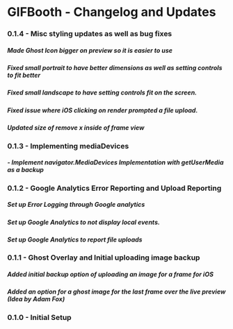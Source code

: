 # GIFBooth - Changelog and Updates

### 0.1.4 - Misc styling updates as well as bug fixes

##### Made Ghost Icon bigger on preview so it is easier to use
##### Fixed small portrait to have better dimensions as well as setting controls to fit better
##### Fixed small landscape to have setting controls fit on the screen.
##### Fixed issue where iOS clicking on render prompted a file upload.
##### Updated size of remove x inside of frame view

### 0.1.3 - Implementing mediaDevices

##### - Implement navigator.MediaDevices Implementation with getUserMedia as a backup

### 0.1.2 - Google Analytics Error Reporting and Upload Reporting

##### Set up Error Logging through Google analytics
##### Set up Google Analytics to not display local events.
##### Set up Google Analytics to report file uploads

### 0.1.1 - Ghost Overlay and Initial uploading image backup

##### Added initial backup option of uploading an image for a frame for iOS
##### Added an option for a ghost image for the last frame over the live preview (Idea by Adam Fox)

### 0.1.0 - Initial Setup
